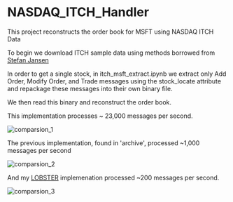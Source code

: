 # NASDAQ_ITCH_Handler
This project reconstructs the order book for MSFT using NASDAQ ITCH Data

To begin we download ITCH sample data using methods borrowed from [Stefan Jansen]([https://github.com/PacktPublishing/Hands-On-Machine-Learning-for-Algorithmic-Trading/blob/master/Chapter02/01_NASDAQ_TotalView-ITCH_Order_Book/01_build_itch_order_book.ipynb](https://github.com/stefan-jansen/machine-learning-for-trading/blob/main/02_market_and_fundamental_data/01_NASDAQ_TotalView-ITCH_Order_Book/01_parse_itch_order_flow_messages.ipynb))

In order to get a single stock, in itch_msft_extract.ipynb we extract only Add Order, Modify Order, and Trade messages using the stock_locate attribute and repackage these messages into their own binary file.

We then read this binary and reconstruct the order book. 

This implementation processes ~ 23,000 messages per second.

![comparsion_1](https://github.com/samdelaney42/NASDAQ_ITCH_andler/blob/main/data/images/v2_itch.png)

The previous implementation, found in 'archive', processed ~1,000 messages per second

![comparsion_2](https://github.com/samdelaney42/NASDAQ_ITCH_andler/blob/main/data/images/v2_itch.png)

And my [LOBSTER](https://github.com/samdelaney42/L2_Order_Book_Handler) implemenation processed ~200 messages per second.

![comparsion_3](https://github.com/samdelaney42/NASDAQ_ITCH_andler/blob/main/data/images/lob.png)
